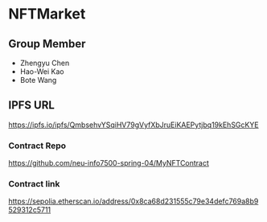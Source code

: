 # NFTMarket

## Group Member
- Zhengyu Chen
- Hao-Wei Kao
- Bote Wang

## IPFS URL
https://ipfs.io/ipfs/QmbsehvYSqiHV79gVyfXbJruEiKAEPytjbq19kEhSGcKYE

### Contract Repo
https://github.com/neu-info7500-spring-04/MyNFTContract

### Contract link
https://sepolia.etherscan.io/address/0x8ca68d231555c79e34defc769a8b9529312c5711